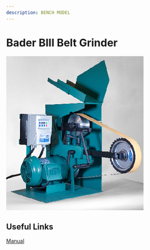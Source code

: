 ```yaml
---
description: BENCH MODEL
---
```


# Bader BIII Belt Grinder

![](../.gitbook/assets/image%20%2829%29.png)

## Useful Links

[Manual](https://drive.google.com/open?id=1bEZxo3JkymePp69c3FGOShT3LotWhUcD)



